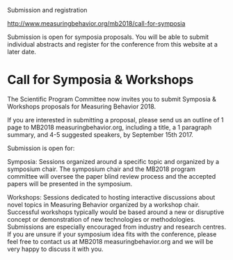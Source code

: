 

Submission and registration

http://www.measuringbehavior.org/mb2018/call-for-symposia

Submission is open for symposia proposals. You will be able to submit 
individual abstracts and register for the conference from this website 
at a later date.



# Call for Symposia & Workshops
The Scientific Program Committee now invites you to submit Symposia 
& Workshops proposals for Measuring Behavior 2018. 
 
If you are interested in submitting a proposal, please send us an 
outline of 1 page to MB2018 <at> measuringbehavior.org, including 
a title, a 1 paragraph summary, and 4-5 suggested speakers, 
by September 15th 2017.
 

Submission is open for:

Symposia: Sessions organized around a specific topic and organized 
by a symposium chair. The symposium chair and the MB2018 program 
committee will oversee the paper blind review process and the accepted 
papers will be presented in the symposium.

Workshops: Sessions dedicated to hosting interactive discussions 
about novel topics in Measuring Behavior organized by a workshop chair. 
Successful workshops typically would be based around a new or 
disruptive concept or demonstration of new technologies or methodologies. 
Submissions are especially encouraged from industry and research 
centres. If you are unsure if your symposium idea fits with the 
conference, please feel free to contact us at 
MB2018 <at> measuringbehavior.org and we will be very happy to 
discuss it with you.



